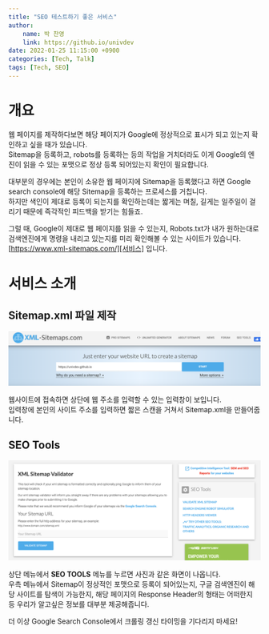 ```yaml
---
title: "SEO 테스트하기 좋은 서비스"
author:
    name: 박 찬영
    link: https://github.io/univdev
date: 2022-01-25 11:15:00 +0900
categories: [Tech, Talk]
tags: [Tech, SEO]
---
```

# 개요
웹 페이지를 제작하다보면 해당 페이지가 Google에 정상적으로 표시가 되고 있는지 확인하고 싶을 때가 있습니다.  
Sitemap을 등록하고, robots를 등록하는 등의 작업을 거치더라도 이게 Google의 엔진이 읽을 수 있는 포맷으로 정상 등록 되어있는지 확인이 필요합니다.

대부분의 경우에는 본인이 소유한 웹 페이지에 Sitemap을 등록했다고 하면 Google search console에 해당 Sitemap을 등록하는 프로세스를 거칩니다.  
하지만 색인이 제대로 등록이 되는지를 확인하는데는 짧게는 며칠, 길게는 일주일이 걸리기 때문에 즉각적인 피드백을 받기는 힘들죠.

그럴 때, Google이 제대로 웹 페이지를 읽을 수 있는지, Robots.txt가 내가 원하는대로 검색엔진에게 명령을 내리고 있는지를 미리 확인해볼 수 있는 사이트가 있습니다.  
[https://www.xml-sitemaps.com/][서비스] 입니다.
# 서비스 소개
## Sitemap.xml 파일 제작
![xml-sitemaps 서비스][스크린샷]

웹사이트에 접속하면 상단에 웹 주소를 입력할 수 있는 입력창이 보입니다.  
입력창에 본인의 사이트 주소를 입력하면 짧은 스캔을 거쳐서 Sitemap.xml을 만들어줍니다.
## SEO Tools
![SEO][seo]

상단 메뉴에서 **SEO TOOLS** 메뉴를 누르면 사진과 같은 화면이 나옵니다.  
우측 메뉴에서 Sitemap이 정상적인 포맷으로 등록이 되어있는지, 구글 검색엔진이 해당 사이트를 탐색이 가능한지, 해당 페이지의 Response Header의 형태는 어떠한지 등 우리가 알고싶은 정보를 대부분 제공해줍니다.

더 이상 Google Search Console에서 크롤링 갱신 타이밍을 기다리지 마세요!

[서비스]: https://www.xml-sitemaps.com/
[스크린샷]: /assets/posts/xml-sitemap.png
[seo]: /assets/posts/seo_validation.png